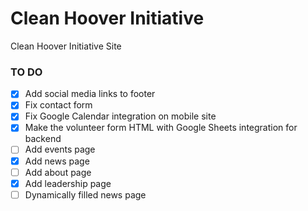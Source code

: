 # Clean Hoover Initiative
Clean Hoover Initiative Site

### TO DO

- [x] Add social media links to footer 
- [x] Fix contact form
- [x] Fix Google Calendar integration on mobile site
- [x] Make the volunteer form HTML with Google Sheets integration for backend
- [ ] Add events page
- [x] Add news page  
- [ ] Add about page
- [x] Add leadership page
- [ ] Dynamically filled news page